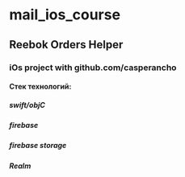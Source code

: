 # mail_ios_course
## Reebok Orders Helper
### iOs project with github.com/casperancho
#### Стек технологий:
##### swift/objC
##### firebase
##### firebase storage
##### Realm

